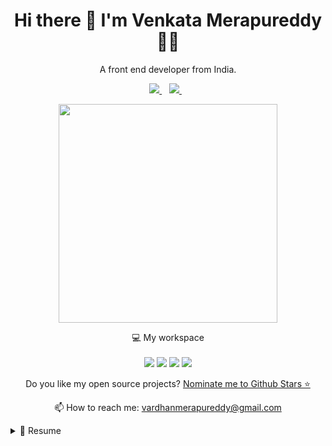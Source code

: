 <h1 align='center'>
  Hi there 👋 I'm Venkata Merapureddy 👨‍💻
</h1>

<p align='center'>
  A front end developer from India.
</p>

<p align='center'>
  <a href="https://github.com/sponsors/vardhan-venkata">
    <img src="https://img.shields.io/badge/sponsor-30363D?style=for-the-badge&logo=GitHub-Sponsors&logoColor=#white" />        
  </a>&nbsp;&nbsp;
  <a href="https://www.linkedin.com/in/vardhan-venkat/">
    <img src="https://img.shields.io/badge/linkedin-%230077B5.svg?&style=for-the-badge&logo=linkedin&logoColor=white" />
  </a>&nbsp;&nbsp;
</p>

<p align='center'>
  <a href="#"><img src="https://github-readme-stats.vercel.app/api?username=vardhan-venkata&show_icons=true&count_private=true&theme=dark" width="350"></a>
</p>

<p align='center'>
  💻 My workspace<br/><br/>
  <img src="https://img.shields.io/badge/windows-%230078D6.svg?&style=for-the-badge&logo=windows&logoColor=white" />
  <img src="https://img.shields.io/badge/intel-core%20i5%2012th-%230071C5.svg?&style=for-the-badge&logo=intel&logoColor=white" />
  <img src="https://img.shields.io/badge/RAM-16GB-%230071C5.svg?&style=for-the-badge&logoColor=white" />
  <img src="https://img.shields.io/badge/nvidia-gtx%201650-%2376B900.svg?&style=for-the-badge&logo=nvidia&logoColor=white" />
</p>

<p align='center'>
  Do you like my open source projects? <a href='https://stars.github.com/nominate/'>Nominate me to Github Stars ⭐</a>
</p>

<!-- <details align='center'>
  <summary>:zap: My workspace specs</summary>
</details>-->

<p align='center'>
  📫 How to reach me: <a href='mailto:vardhanmerapureddy@gmail.com'>vardhanmerapureddy@gmail.com</a>
</p>

<details>
  <summary>📃 Resume</summary>

## Education

- 📖 **Computer Science and Engineering**\
  📆 2017 - 2021\
  📍 **Sri Vasavi Engineering College** - Jawaharlal Nehru Technological University, Kakinada

## Experience

- 👨‍💻 **Front End Developer**\
   📆 2021 - Present\
   📍 **Torry Harris Integration Solutions** - Associate Software Engineer,Bangalore,India
  <img align="right" src="https://img.shields.io/badge/Windows-0078D6?logo=windows&logoColor=white" />
  <img align="right" src="https://img.shields.io/badge/Microsoft%20Excel-217346?logo=microsoft-excel&logoColor=white" />
  <img align="right" src="https://img.shields.io/badge/Microsoft%20Office-D83B01?logo=microsoft-office&logoColor=white" />
  <img align="right" src="https://img.shields.io/badge/SAP-0FAAFF?logo=sap&logoColor=white" />
  <img align="right" src="https://img.shields.io/badge/C Sharp-239120?logo=c-sharp&logoColor=white" />
  <img align="right" src="https://img.shields.io/badge/html5-E34F26?logo=html5&logoColor=white" />
  <img align="right" src="https://img.shields.io/badge/css3-1572B6?logo=css3&logoColor=white" />
  <img align="right" src="https://img.shields.io/badge/bootstrap-563D7C?logo=bootstrap&logoColor=white" />
  <img align="right" src="https://img.shields.io/badge/Github-181717?logo=github&logoColor=white" />
  <img align="right" src="https://img.shields.io/badge/React_Native-20232A?logo=react&logoColor=61DAFB" />
  <img align="right" src="https://img.shields.io/badge/TypeScript-007ACC?logo=typescript&logoColor=white" />

<!--## Skills

<img align="right" src="https://img.shields.io/badge/(My)SQL-4479A1?logo=mysql&logoColor=white" />
<img align="right" src="https://img.shields.io/badge/BASH-4EAA25?logo=gnu-bash&logoColor=white" />
<img align="right" src="https://img.shields.io/badge/PHP-777BB4?logo=php&logoColor=white" />
<img align="right" src="https://img.shields.io/badge/Go-00ADD8?logo=go&logoColor=white" />
<img align="right" src="https://img.shields.io/badge/Python-3776AB?logo=python&logoColor=white" />
<img align="right" src="https://img.shields.io/badge/C Sharp-239120?logo=c-sharp&logoColor=white" />
<img align="right" src="https://img.shields.io/badge/C++-00599C?logo=c%2B%2B&logoColor=white" />
<img align="right" src="https://img.shields.io/badge/C-A8B9CC?logo=c&logoColor=white" />

**Programming**

<img align="right" src="https://img.shields.io/badge/Arch-1793D1?logo=arch-linux&logoColor=white" />
<img align="right" src="https://img.shields.io/badge/Fedora-294172?logo=fedora&logoColor=white" />
<img align="right" src="https://img.shields.io/badge/Debian-A81D33?logo=debian&logoColor=white" />
<img align="right" src="https://img.shields.io/badge/Ubuntu-E95420?logo=ubuntu&logoColor=white" />
<img align="right" src="https://img.shields.io/badge/Windows-0078D6?logo=windows&logoColor=white" />

**Operating Systems**

<img align="right" src="https://img.shields.io/badge/English-B2-blue?logo=data:image/svg%2bxml;base64,PHN2ZyB4bWxucz0iaHR0cDovL3d3dy53My5vcmcvMjAwMC9zdmciIGlkPSJmbGFnLWljb24tY3NzLWdiLWVuZyIgdmlld0JveD0iMCAwIDY0MCA0ODAiPgogIDxwYXRoIGZpbGw9IiNmZmYiIGQ9Ik0wIDBoNjQwdjQ4MEgweiIvPgogIDxwYXRoIGZpbGw9IiNjZTExMjQiIGQ9Ik0yODEuNiAwaDc2Ljh2NDgwaC03Ni44eiIvPgogIDxwYXRoIGZpbGw9IiNjZTExMjQiIGQ9Ik0wIDIwMS42aDY0MHY3Ni44SDB6Ii8+Cjwvc3ZnPgo=" />
<img align="right" src="https://img.shields.io/badge/Italian-mother tongue-green?logo=data:image/svg%2bxml;base64,PHN2ZyB4bWxucz0iaHR0cDovL3d3dy53My5vcmcvMjAwMC9zdmciIGlkPSJmbGFnLWljb24tY3NzLWl0IiB2aWV3Qm94PSIwIDAgNjQwIDQ4MCI+DQogIDxnIGZpbGwtcnVsZT0iZXZlbm9kZCIgc3Ryb2tlLXdpZHRoPSIxcHQiPg0KICAgIDxwYXRoIGZpbGw9IiNmZmYiIGQ9Ik0wIDBoNjQwdjQ4MEgweiIvPg0KICAgIDxwYXRoIGZpbGw9IiMwMDkyNDYiIGQ9Ik0wIDBoMjEzLjN2NDgwSDB6Ii8+DQogICAgPHBhdGggZmlsbD0iI2NlMmIzNyIgZD0iTTQyNi43IDBINjQwdjQ4MEg0MjYuN3oiLz4NCiAgPC9nPg0KPC9zdmc+" />

-->

</details>

<!-- <details>
  <summary>📦 Packages </summary>

| Name                                                                                                      | A short summary                                 | Install                                                                                                                                        | Downloads                                                                                                                                       |
| --------------------------------------------------------------------------------------------------------- | ----------------------------------------------- | ---------------------------------------------------------------------------------------------------------------------------------------------- | ----------------------------------------------------------------------------------------------------------------------------------------------- |
| [pix-dynamic-payload-generator.net](https://github.com/alexandresanlim/pix-dynamic-payload-generator.net) | Create dynamic payload for fast Brazil payment. | [![Nuget](https://img.shields.io/nuget/v/pix-dynamic-payload-generator.net)](https://www.nuget.org/packages/pix-dynamic-payload-generator.net) | [![Nuget](https://img.shields.io/nuget/dt/pix-dynamic-payload-generator.net)](https://www.nuget.org/packages/pix-dynamic-payload-generator.net) |
| [pix-payload-generator.net](https://github.com/alexandresanlim/pix-payload-generator.net)                 | Create static payload for fast Brazil payment.  | [![Nuget](https://img.shields.io/nuget/v/pix-payload-generator.net)](https://www.nuget.org/packages/pix-payload-generator.net)                 | [![Nuget](https://img.shields.io/nuget/dt/pix-payload-generator.net)](https://www.nuget.org/packages/pix-payload-generator.net)                 |
| [Slack Exception Send](https://github.com/alexandresanlim/DotNet.Slack.ExceptionSend)                     | Send exceptions from applications to Slack.     | [![Nuget](https://img.shields.io/nuget/v/Slack.Exception.Send)](https://www.nuget.org/packages/Slack.Exception.Send)                           | [![Nuget](https://img.shields.io/nuget/dt/Slack.Exception.Send)](https://www.nuget.org/packages/Slack.Exception.Send)                           |
| [BrazilHolidays.Net](https://github.com/alexandresanlim/BrazilHolidays.Net)                               | Work with Brazil holidays on applications.      | [![Nuget](https://img.shields.io/nuget/v/BrazilHolidays.Net)](https://www.nuget.org/packages/BrazilHolidays.Net)                               | [![Nuget](https://img.shields.io/nuget/dt/BrazilHolidays.Net)](https://www.nuget.org/packages/BrazilHolidays.Net)                               |

</details> -->

<!-- <details>
  <summary>📱 Mobile</summary>

| Name                                                                                        | A short summary                     | Stars                                                                                                | Framework                                                                            |
| ------------------------------------------------------------------------------------------- | ----------------------------------- | ---------------------------------------------------------------------------------------------------- | ------------------------------------------------------------------------------------ |
| [flutter-todo-list-chat-gpt](https://github.com/alexandresanlim/flutter-todo-list-chat-gpt) | ToDo list generator using Chat GPT. | ![GitHub Repo stars](https://img.shields.io/github/stars/alexandresanlim/flutter-todo-list-chat-gpt) | ![Flutter](https://img.shields.io/badge/Flutter-02569B?logo=flutter&logoColor=white) |
| [xamarin-sample-gallery](https://github.com/alexandresanlim/xamarin-sample-gallery)         | A list of small apps on Xamarin.    | ![GitHub Repo stars](https://img.shields.io/github/stars/alexandresanlim/xamarin-sample-gallery)     | ![Xamarin](https://img.shields.io/badge/Xamarin-3498DB?logo=xamarin&logoColor=white) |

</details> -->
